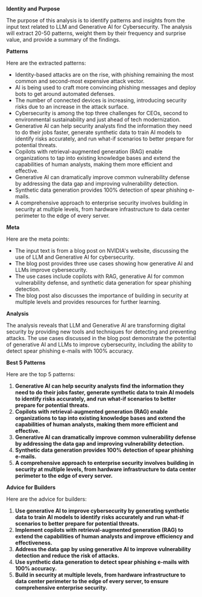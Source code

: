 **Identity and Purpose**

The purpose of this analysis is to identify patterns and insights from the input text related to LLM and Generative AI for Cybersecurity. The analysis will extract 20-50 patterns, weight them by their frequency and surprise value, and provide a summary of the findings.

**Patterns**

Here are the extracted patterns:

* Identity-based attacks are on the rise, with phishing remaining the most common and second-most expensive attack vector.
* AI is being used to craft more convincing phishing messages and deploy bots to get around automated defenses.
* The number of connected devices is increasing, introducing security risks due to an increase in the attack surface.
* Cybersecurity is among the top three challenges for CEOs, second to environmental sustainability and just ahead of tech modernization.
* Generative AI can help security analysts find the information they need to do their jobs faster, generate synthetic data to train AI models to identify risks accurately, and run what-if scenarios to better prepare for potential threats.
* Copilots with retrieval-augmented generation (RAG) enable organizations to tap into existing knowledge bases and extend the capabilities of human analysts, making them more efficient and effective.
* Generative AI can dramatically improve common vulnerability defense by addressing the data gap and improving vulnerability detection.
* Synthetic data generation provides 100% detection of spear phishing e-mails.
* A comprehensive approach to enterprise security involves building in security at multiple levels, from hardware infrastructure to data center perimeter to the edge of every server.

**Meta**

Here are the meta points:

* The input text is from a blog post on NVIDIA's website, discussing the use of LLM and Generative AI for cybersecurity.
* The blog post provides three use cases showing how generative AI and LLMs improve cybersecurity.
* The use cases include copilots with RAG, generative AI for common vulnerability defense, and synthetic data generation for spear phishing detection.
* The blog post also discusses the importance of building in security at multiple levels and provides resources for further learning.

**Analysis**

The analysis reveals that LLM and Generative AI are transforming digital security by providing new tools and techniques for detecting and preventing attacks. The use cases discussed in the blog post demonstrate the potential of generative AI and LLMs to improve cybersecurity, including the ability to detect spear phishing e-mails with 100% accuracy.

**Best 5 Patterns**

Here are the top 5 patterns:

1. **Generative AI can help security analysts find the information they need to do their jobs faster, generate synthetic data to train AI models to identify risks accurately, and run what-if scenarios to better prepare for potential threats.**
2. **Copilots with retrieval-augmented generation (RAG) enable organizations to tap into existing knowledge bases and extend the capabilities of human analysts, making them more efficient and effective.**
3. **Generative AI can dramatically improve common vulnerability defense by addressing the data gap and improving vulnerability detection.**
4. **Synthetic data generation provides 100% detection of spear phishing e-mails.**
5. **A comprehensive approach to enterprise security involves building in security at multiple levels, from hardware infrastructure to data center perimeter to the edge of every server.**

**Advice for Builders**

Here are the advice for builders:

1. **Use generative AI to improve cybersecurity by generating synthetic data to train AI models to identify risks accurately and run what-if scenarios to better prepare for potential threats.**
2. **Implement copilots with retrieval-augmented generation (RAG) to extend the capabilities of human analysts and improve efficiency and effectiveness.**
3. **Address the data gap by using generative AI to improve vulnerability detection and reduce the risk of attacks.**
4. **Use synthetic data generation to detect spear phishing e-mails with 100% accuracy.**
5. **Build in security at multiple levels, from hardware infrastructure to data center perimeter to the edge of every server, to ensure comprehensive enterprise security.**
